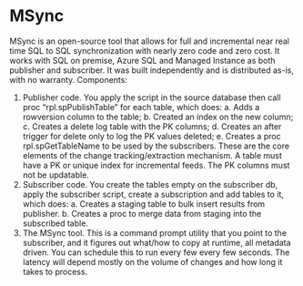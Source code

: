 # MSync
MSync is an open-source tool that allows for full and incremental near real time SQL to SQL synchronization with nearly zero code and zero cost. 
It works with SQL on premise, Azure SQL and Managed Instance as both publisher and subscriber. It was built independently and is distributed as-is, with no warranty. 
Components:
1.	Publisher code. You apply the script in the source database then call proc “rpl.spPublishTable” for each table, which does:
a.	Adds a rowversion column to the table;
b.	Created an index on the new column;
c.	Creates a delete log table with the PK columns;
d.	Creates an after trigger for delete only to log the PK values deleted;
e.	Creates a proc rpl.spGetTableName to be used by the subscribers.
These are the core elements of the change tracking/extraction mechanism. A table must have a PK or unique index for incremental feeds. The PK columns must not be updatable.
2.	Subscriber code. You create the tables empty on the subscriber db, apply the subscriber script,  create a subscription and add tables to it, which does:
a.	Creates a staging table to bulk insert results from publisher.
b.	Creates a proc to merge data from staging into the subscribed table.
3.	The MSync tool. This is a command prompt utility that you point to the subscriber, and it figures out what/how to copy at runtime, all metadata driven. You can schedule this to run every few every few seconds. The latency will depend mostly on the volume of changes and how long it takes to process. 



